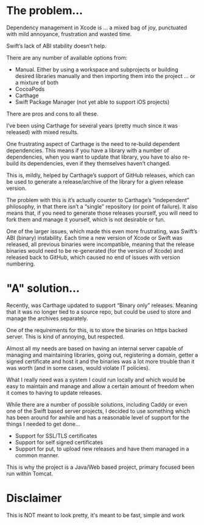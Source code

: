 # The  problem…

Dependency management in Xcode is … a mixed bag of joy, punctuated with mild annoyance, frustration and wasted time.

Swift’s lack of ABI stability doesn’t help.

There are any number of available options from:
*	Manual.  Either by using a workspace and subprojects or building desired libraries manually and then importing them into the project … or a mixture of both
* CocoaPods
*	Carthage
*	Swift Package Manager (not yet able to support iOS projects)

There are pros and cons to all these.

I’ve been using Carthage for several years (pretty much since it was released) with mixed results.

One frustrating aspect of Carthage is the need to re-build dependent dependencies.  This means if you have a library with a number of dependencies, when you want to update that library, you have to also re-build its dependencies, even if they themselves haven’t changed.

This is, mildly, helped by Carthage’s support of GitHub releases, which can be used to generate a release/archive of the library for a given release version.

The problem with this is it’s actually counter to Carthage’s “independent” philosophy, in that there isn’t a “single” repository (or point of failure).  It also means that, if you need to generate those releases yourself, you will need to fork them and manage it yourself, which is not desirable or fun.

One of the larger issues, which made this even more frustrating, was Swift’s ABI (binary) instability.  Each time a new version of Xcode or Swift was released, all previous binaries were incompatible, meaning that the release binaries would need to be re-generated (for the version of Xcode) and released back to GitHub, which caused no end of issues with version numbering.

# "A" solution…

Recently, was Carthage updated to support “Binary only” releases.  Meaning that it was no longer tied to a source repo, but could be used to store and manage the archives separately.

One of the requirements for this, is to store the binaries on https backed server.  This is kind of annoying, but respected.

Almost all my needs are based on having an internal server capable of managing and maintaining libraries, going out, registering a domain, getter a signed certificate and host it and the binaries was a lot more trouble than it was worth (and in some cases, would violate IT policies).

What I really need was a system I could run locally and which would be easy to maintain and manage and allow a certain amount of freedom when it comes to having to update releases.

While there are a number of possible solutions, including Caddy or even one of the Swift based server projects, I decided to use something which has been around for awhile and has a reasonable level of support for the things I needed to get done…

*	Support for SSL/TLS certificates
*	Support for self signed certificates
*	Support for put, to upload new releases and have them managed in a common manner.

This is why the project is a Java/Web based project, primary focused been run within Tomcat.

# Disclaimer

This is NOT meant to look pretty, it's meant to be fast, simple and work
